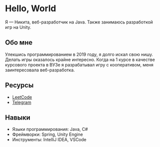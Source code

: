 # Hello, World
Я — Никита, веб-разработчик на Java. Также занимаюсь разработкой игр на Unity.

## Обо мне
Улекшись программированием в 2019 году, я долго искал свою нишу. Делать игры оказалось крайне интересно. Когда на 1 курсе в качестве курсового проекта в ВУЗе я разрабатывал игру с кооперативом, меня заинтересовала веб-разработка.

## Ресурсы
- [LeetCode](https://leetcode.com/u/niksanhts/)
- [Telegram](https://t.me/kiqita)

## Навыки
- Языки программирования: Java, C#
- Фреймворки: Spring, Unity Engine
- Инструменты: IntelliJ IDEA, VSCode
